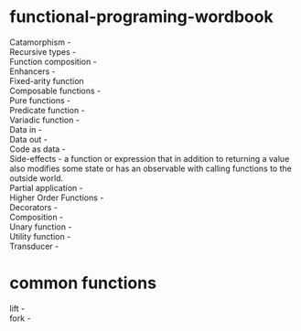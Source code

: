 # functional-programing-wordbook

Catamorphism - </br>
Recursive types - </br>
Function composition - </br>
Enhancers - </br>
Fixed-arity function </br>
Composable functions - </br>
Pure functions - </br>
Predicate function - </br>
Variadic function - </br>
Data in - </br>
Data out - </br>
Code as data - </br>
Side-effects - a function or expression that in addition to returning a value also modifies some state or has an observable with calling functions to the outside world. </br>
Partial application - </br>
Higher Order Functions - </br>
Decorators - </br>
Composition - </br>
Unary function - </br>
Utility function - </br> 
Transducer - </br>


# common functions

lift - </br>
fork - </br>

